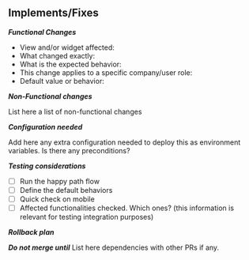 ## Implements/Fixes #

***Functional Changes***

 - View and/or widget affected:
 - What changed exactly: 
 - What is the expected behavior: 
 - This change applies to a specific company/user role: 
 - Default value or behavior: 
 
***Non-Functional changes***

List here a list of non-functional changes

***Configuration needed***

Add here any extra configuration needed to deploy this as environment variables. Is there any preconditions?

***Testing considerations***

 - [ ] Run the happy path flow
 - [ ] Define the default behaviors
 - [ ] Quick check on mobile
 - [ ] Affected functionalities checked. Which ones? (this information is relevant for testing integration purposes)

***Rollback plan***

***Do not merge until***
List here dependencies with other PRs if any.
